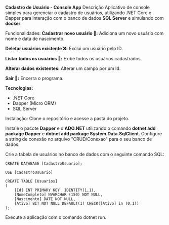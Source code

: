 **Cadastro de Usuário - Console App**
Descrição
Aplicativo de console simples para gerenciar o cadastro de usuários, utilizando .NET Core e Dapper para interação com o banco de dados **SQL Server** e simulando com **docker**.

Funcionalidades: 
**Cadastrar novo usuário 📝:** Adiciona um novo usuário com nome e data de nascimento.

**Deletar usuários existente ❌:** Exclui um usuário pelo ID.

**Listar todos os usuários 👥:** Exibe todos os usuários cadastrados.

**Alterar dados existentes:** Alterar um campo por um Id.

**Sair 🚪:** Encerra o programa.

**Tecnologias:**
- .NET Core
- Dapper (Micro ORM)
- SQL Server

Instalação: 
Clone o repositório e acesse a pasta do projeto.

Instale o pacote **Dapper** e o **ADO.NET** utilizando o comando **dotnet add package Dapper** e **dotnet add package System.Data.SqlClient**.
Configure a string de conexão no arquivo "CRUD/Conexao" para o seu banco de dados.

Crie a tabela de usuários no banco de dados com o seguinte comando SQL:

    CREATE DATABASE [CadastroUsuario];
    
    USE [CadastroUsuario]

    CREATE TABLE [Usuarios]
    (
        [Id] INT PRIMARY KEY  IDENTITY(1,1),
        [NomeCompleto] NVARCHAR (150) NOT NULL,
        [Nascimento] DATE NOT NULL,
        [Ativo] BIT NOT NULL DEFAULT(1) CHECK([Ativo] in (0,1))
    );   

Execute a aplicação com o comando dotnet run.
